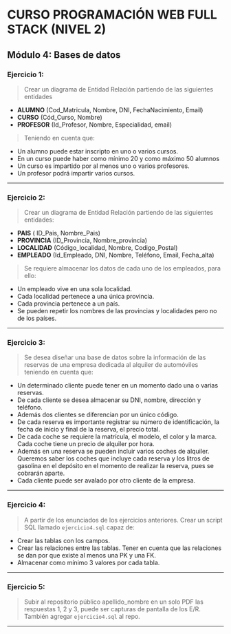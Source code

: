 # CURSO PROGRAMACIÓN WEB FULL STACK (NIVEL 2)

## Módulo 4: Bases de datos

### Ejercicio 1:
> Crear un diagrama de Entidad Relación partiendo de las siguientes entidades
  - **ALUMNO** (Cod_Matricula, Nombre, DNI, FechaNacimiento, Email)
  - **CURSO** (Cód_Curso, Nombre)
  - **PROFESOR** (Id_Profesor, Nombre, Especialidad, email)
> Teniendo en cuenta que:
  - Un alumno puede estar inscripto en uno o varios cursos.
  - En un curso puede haber como mínimo 20 y como máximo 50 alumnos
  - Un curso es impartido por al menos uno o varios profesores.
  - Un profesor podrá impartir varios cursos.

----

### Ejercicio 2:
> Crear un diagrama de Entidad Relación partiendo de las siguientes entidades:
  - **PAIS** ( ID_Pais, Nombre_Pais)
  - **PROVINCIA** (ID_Provincia, Nombre_provincia)
  - **LOCALIDAD** (Código_localidad, Nombre, Codigo_Postal)
  - **EMPLEADO** (Id_Empleado, DNI, Nombre, Teléfono, Email, Fecha_alta)
> Se requiere almacenar los datos de cada uno de los empleados, para ello:
  - Un empleado vive en una sola localidad.
  - Cada localidad pertenece a una única provincia.
  - Cada provincia pertenece a un país.
  - Se pueden repetir los nombres de las provincias y localidades pero no de los países.

----

### Ejercicio 3:
> Se desea diseñar una base de datos sobre la información de las reservas de una empresa dedicada al alquiler de automóviles teniendo en cuenta que:
  - Un determinado cliente puede tener en un momento dado una o varias reservas.
  -  De cada cliente se desea almacenar su DNI, nombre, dirección y teléfono.
  -  Además dos clientes se diferencian por un único código.
  -  De cada reserva es importante registrar su número de identificación, la fecha de inicio y final de la reserva, el precio total.
  -  De cada coche se requiere la matrícula, el modelo, el color y la marca. Cada coche tiene un precio de alquiler por hora.
  -  Además en una reserva se pueden incluir varios coches de alquiler. Queremos saber los coches que incluye cada reserva y los litros de gasolina en el depósito en el momento de realizar la reserva, pues se cobrarán aparte.
  -  Cada cliente puede ser avalado por otro cliente de la empresa.

----

### Ejercicio 4:
> A partir de los enunciados de los ejercicios anteriores. Crear un script SQL llamado `ejercicio4.sql` capaz de:
  - Crear las tablas con los campos.
  - Crear las relaciones entre las tablas. Tener en cuenta que las relaciones se dan por que existe al menos una PK y una FK.
  - Almacenar como mínimo 3 valores por cada tabla.

----

### Ejercicio 5:
> Subir al repositorio público apellido_nombre en un solo PDF las respuestas 1, 2 y 3, puede ser capturas de pantalla de los E/R. También agregar `ejercicio4.sql` al repo.

----
